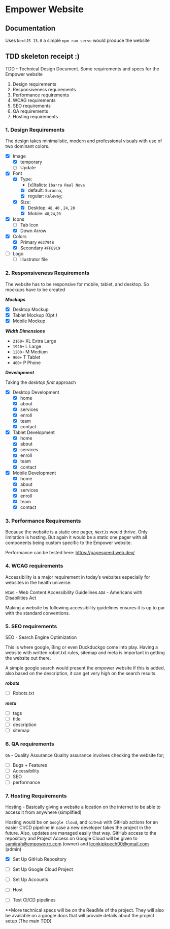 # Empower Website

## Documentation

Uses `NextJS 13.0` a simple `npm run serve` would produce the website

## TDD skeleton receipt :)

TDD - Technical Design Document. Some requirements and specs for the Empower website

1. Design requirements
2. Responsiveness requirements
3. Performance requirements
4. WCAG requirements
5. SEO requirements
6. QA requirements
7. Hosting requirements

### 1. Design Requirements

The design takes minimalistic, modern and professional visuals with use of two dominant colors.

- [x] Image
  - [x] temporary
  - [ ] Update
- [x] Font
  - [x] Type:
      - [x]Italics: `Ibarra Real Nova`
      - [x] default: `Suranna`;
      - [x] regular: `Raleway`; 
  - [x] Size: 
      - [x] Desktop: `48`, `40` , `24`, `20`  
      - [x] Mobile: `48`,`24`,`20`
- [x] Icons
  - [ ] Tab Icon
  - [x] Down Arrow
- [x] Colors
  - [x] Primary `#63794B`
  - [x] Secondary `#FFE9C9`
- [ ] Logo
  - [ ] Illustrator file
  
### 2. Responsiveness Requirements

The website has to be responsive for mobile, tablet, and desktop. So mockups have to be created

**_Mockups_**

- [x] Desktop Mockup
- [x] Tablet Mockup (Opt.)
- [x] Mobile Mockup

**_Width Dimensions_**

- `2160+`  XL Extra Large
- `1920+`  L  Large 
- `1200+`  M  Medium
- `900+`   T  Tablet
- `400+`   P  Phone

**_Development_**

Taking the _desktop first_ approach
  
- [x] Desktop Development
    - [x] home
    - [x] about
    - [x] services
    - [x] enroll
    - [x] team
    - [x] contact
- [x] Tablet Development
    - [x] home
    - [x] about
    - [x] services
    - [x] enroll
    - [x] team
    - [x] contact 
- [x] Mobile Development
    - [x] home
    - [x] about
    - [x] services
    - [x] enroll
    - [x] team
    - [x] contact
    
### 3. Performance Requirements

Because the website is a static one pager, `NextJs` would thrive. Only limitation is hosting. But again it would be a static one pager with all components being custom specific to the Empower website.

Performance can be tested here: https://pagespeed.web.dev/

### 4. WCAG requirements

Accessibility is a major requirement in today’s websites especially for websites in the health universe. 

`WCAG` - Web Content Accessibility Guidelines
`ADA` - Americans with Disabilities Act

Making a website by following accessibility guidelines ensures it is up to par with the standard conventions. 

### 5. SEO requirements
SEO - Search Engine Optimization

This is where google,  Bing or even Duckduckgo come into play. Having a website with written robot.txt rules, sitemap and meta is important in getting the website out there. 

A simple google search would present the empower website if this is added, also based on the description, it can get very high on the search results.

**_robots_**

- [ ] Robots.txt

**_meta_**

- [ ] tags
- [ ] title
- [ ] description
- [ ] sitemap

### 6. QA requirements

`QA` - Quality Assurance
Quality assurance involves checking the website for; 
 
- [ ] Bugs + Features
- [ ] Accessibility 
- [ ] SEO
- [ ] performance

### 7. Hosting Requirements

Hosting - Basically giving a website a location on the internet to be able to access it from anywhere (simplified)

Hosting would be on `Google Cloud`, and `GitHub` with GitHub actions for an easier CI/CD pipeline in case a new developer takes the project in the future. Also, updates are managed easily that way. 
GitHub access to the repository and Project Access on Google Cloud  will be given to samiirah@empowerrc.com (owner) and leonkipkoech00@gmail.com (admin)
 
- [x] Set Up GitHub Repository
- [ ] Set Up Google Cloud Project 
- [ ] Set Up Accounts
- [ ] Host
- [ ] Test CI/CD pipelines


**More technical specs will be on the ReadMe of the project. They will also be available on a google docs that will provide details about the project setup (The main TDD)